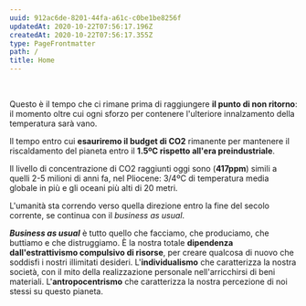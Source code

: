 ```yaml
---
uuid: 912ac6de-8201-44fa-a61c-c0be1be8256f
updatedAt: 2020-10-22T07:56:17.196Z
createdAt: 2020-10-22T07:56:17.355Z
type: PageFrontmatter
path: /
title: Home
---
```


<CO2LeftBudgetCounter />

<br />

Questo è il tempo che ci rimane prima di raggiungere **il punto di non ritorno**: il momento oltre cui ogni sforzo per contenere l'ulteriore innalzamento della temperatura sarà vano.

Il tempo entro cui **esauriremo il budget di CO2** rimanente per mantenere il riscaldamento del pianeta entro il **1.5ºC rispetto all'era preindustriale**.

Il livello di concentrazione di CO2 raggiunti oggi sono (**417ppm**) simili a quelli 2-5 milioni di anni fa, nel Pliocene: 3/4ºC di temperatura media globale in più e gli oceani più alti di 20 metri.


L'umanità sta correndo verso quella direzione entro la fine del secolo corrente, se continua con il <i>business as usual</i>.

_**Business as usual**_ è tutto quello che facciamo, che produciamo, che buttiamo e che distruggiamo.
È la nostra totale **dipendenza dall'estrattivismo compulsivo di risorse**, per creare qualcosa di nuovo che soddisfi i nostri illimitati desideri.
L'**individualismo** che caratterizza la nostra società, con il mito della realizzazione personale nell'arricchirsi di beni materiali.
L'**antropocentrismo** che caratterizza la nostra percezione di noi stessi su questo pianeta.

